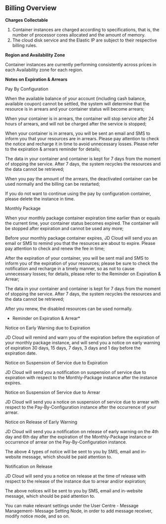 
## Billing Overview

**Charges Collectable**

 1. Container instances are charged according to specifications, that is, the number of processor cores allocated and the amount of memory.
 2. The cloud disk service and the Elastic IP are subject to their respective billing rules.

**Region and Availability Zone**

Container instances are currently performing consistently across prices in each Availability zone for each region.

**Notes on Expiration & Arrears**

Pay By Configuration

When the available balance of your account (including cash balance, available coupon) cannot be settled, the system will determine that the resource is in arrears and your container status will become arrears;

When your container is in arrears, the container will stop service after 24 hours of arrears, and will not be charged after the service is stopped;

When your container is in arrears, you will be sent an email and SMS to inform you that your resources are in arrears. Please pay attention to check the notice and recharge it in time to avoid unnecessary losses. Please refer to the expiration & arrears reminder for details;

The data in your container and container is kept for 7 days from the moment of stopping the service. After 7 days, the system recycles the resources and the data cannot be retrieved;

When you pay the amount of the arrears, the deactivated container can be used normally and the billing can be restarted;

If you do not want to continue using the pay by configuration container, please delete the instance in time. 

Monthly Package

When your monthly package container expiration time earlier than or equals the current time, your container status becomes expired. The container will be stopped after expiration and cannot be used any more;

Before your monthly package container expires, JD Cloud will send you an email or SMS to remind you that the resources are about to expire. Please pay attention to check and renew the fee in time;

After the expiration of your container, you will be sent mail and SMS to inform you of the expiration of your resources; please be sure to check the notification and recharge in a timely manner, so as not to cause unnecessary losses; for details, please refer to the Reminder on Expiration & Arrear;

The data in your container and container is kept for 7 days from the moment of stopping the service. After 7 days, the system recycles the resources and the data cannot be retrieved;

After you renew, the disabled resources can be used normally.

* Reminder on Expiration & Arrear*

Notice on Early Warning due to Expiration 

JD Cloud will remind and warn you of the expiration before the expiration of your monthly package instance, and will send you a notice on early warning of expiration 30 days, 15 days, 7 days, 3 days and 1 day before the expiration date. 

Notice on Suspension of Service due to Expiration 

JD Cloud will send you a notification on suspension of service due to expiration with respect to the Monthly-Package instance after the instance expires.

Notice on Suspension of Service due to Arrear 

JD Cloud will send you a notice on suspension of service due to arrear with respect to the Pay-By-Configuration instance after the occurrence of your arrear.

Notice on Release of Early Warning 

JD Cloud will send you a notification on release of early warning on the 4th day and 6th day after the expiration of the Monthly-Package instance or occurrence of arrear on the Pay-By-Configuration instance. 

The above 4 types of notice will be sent to you by SMS, email and in-website message, which should be paid attention to.


Notification on Release 

JD Cloud will send you a notice on release at the time of release with respect to the release of the instance due to arrear and/or expiration;

    

The above notices will be sent to you by SMS, email and in-website message, which should be paid attention to.

You can make relevant settings under the User Centre - Message Management-  Message Setting Node, in order to add message receiver, modify notice mode, and so on.
